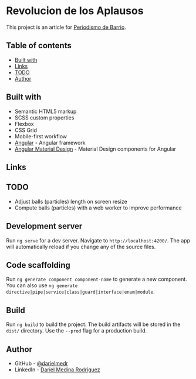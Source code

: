 # Revolucion de los Aplausos

This project is an article for [Periodismo de Barrio]('https://www.periodismodebarrio.org/').


## Table of contents

- [Built with](#built-with)
- [Links](#links)
- [TODO](#todo)
- [Author](#author)


## Built with

- Semantic HTML5 markup
- SCSS custom properties
- Flexbox
- CSS Grid
- Mobile-first workflow
- [Angular](https://angular.io/) - Angular framework
- [Angular Material Design](https://material.angular.io/) - Material Design components for Angular

## Links

<!-- - Solution URL: [https://github.com/darielmedr/REST-Countries-API-color-theme-angular](https://github.com/darielmedr/REST-Countries-API-color-theme-angular)
- Live Site URL: [https://darielmedr.github.io/REST-Countries-API-color-theme-angular](https://darielmedr.github.io/REST-Countries-API-color-theme-angular) -->


## TODO

- Adjust balls (particles) length on screen resize
- Compute balls (particles) with a web worker to improve performance

## Development server

Run `ng serve` for a dev server. Navigate to `http://localhost:4200/`. The app will automatically reload if you change any of the source files.

## Code scaffolding

Run `ng generate component component-name` to generate a new component. You can also use `ng generate directive|pipe|service|class|guard|interface|enum|module`.

## Build

Run `ng build` to build the project. The build artifacts will be stored in the `dist/` directory. Use the `--prod` flag for a production build.

## Author

- GitHub - [@darielmedr](https://github.com/darielmedr)
- LinkedIn - [Dariel Medina Rodríguez](https://www.linkedin.com/in/darielmedr)